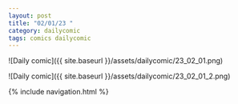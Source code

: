 ```yaml
---
layout: post
title: "02/01/23 "
category: dailycomic
tags: comics dailycomic
---
```

![Daily comic]({{ site.baseurl }}/assets/dailycomic/23_02_01.png)

![Daily comic]({{ site.baseurl }}/assets/dailycomic/23_02_01_2.png)

{% include navigation.html %}

